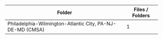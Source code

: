 | Folder                                                    |   Files / Folders |
|-----------------------------------------------------------|-------------------|
| Philadelphia-Wilmington-Atlantic City, PA-NJ-DE-MD (CMSA) |                 1 |